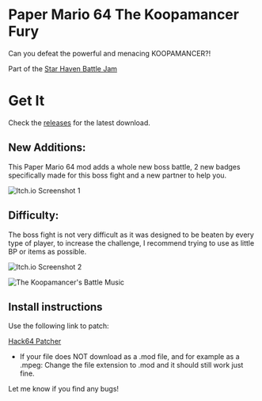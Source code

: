 # Paper Mario 64 The Koopamancer Fury

Can you defeat the powerful and menacing KOOPAMANCER?!

Part of the [Star Haven Battle Jam](https://itch.io/jam/star-haven-battle-mod-jam)

# Get It

Check the [releases](https://github.com/LuukvanEck/TheKoopamancerFury/releases) for the latest download.

## New Additions:

This Paper Mario 64 mod adds a whole new boss battle, 2 new badges specifically made for this boss fight and a new partner to help you.

![Itch.io Screenshot 1](https://img.itch.zone/aW1hZ2UvMjY4OTIxNS8xNjAzODg1NS5wbmc=/794x1000/Bi0Jfj.png)

## Difficulty:

The boss fight is not very difficult as it was designed to be beaten by every type of player, to increase the challenge, I recommend trying to use as little BP or items as possible.

![Itch.io Screenshot 2](https://img.itch.zone/aW1hZ2UvMjY4OTIxNS8xNjAzMjU4My5wbmc=/794x1000/pft9vE.png)

![The Koopamancer's Battle Music](https://www.youtube.com/watch?v=OrdtHr7uEnM)

## Install instructions

Use the following link to patch:

[Hack64 Patcher](https://hack64.net/tools/patcher.php)

- If your file does NOT download as a .mod file, and for example as a .mpeg: 
Change the file extension to .mod and it should still work just fine.

Let me know if you find any bugs!
